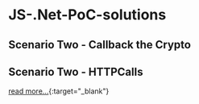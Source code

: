 # JS-.Net-PoC-solutions

## Scenario Two -  Callback the Crypto

## Scenario Two -  HTTPCalls
[read more...](/ScenarioTwo-HTTPCalls/README.md){:target="_blank"}
